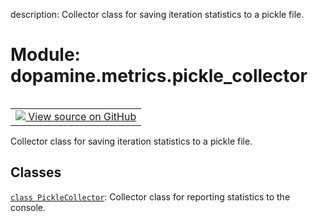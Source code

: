 description: Collector class for saving iteration statistics to a pickle file.

<div itemscope itemtype="http://developers.google.com/ReferenceObject">
<meta itemprop="name" content="dopamine.metrics.pickle_collector" />
<meta itemprop="path" content="Stable" />
</div>

# Module: dopamine.metrics.pickle_collector

<!-- Insert buttons and diff -->

<table class="tfo-notebook-buttons tfo-api nocontent" align="left">
<td>
  <a target="_blank" href="https://github.com/google/dopamine/tree/master/dopamine/metrics/pickle_collector.py">
    <img src="https://www.tensorflow.org/images/GitHub-Mark-32px.png" />
    View source on GitHub
  </a>
</td>
</table>



Collector class for saving iteration statistics to a pickle file.



## Classes

[`class PickleCollector`](../../dopamine/metrics/pickle_collector/PickleCollector.md): Collector class for reporting statistics to the console.

